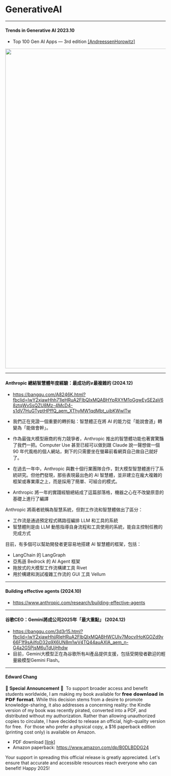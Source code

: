 # GenerativeAI


---
#### Trends in Generative AI 2023.10 
* Top 100 Gen AI Apps — 3rd edition [[AndreessenHorowitz]](https://a16z.com/100-gen-ai-apps-3/)

<img src="https://github.com/user-attachments/assets/52d17ca3-12c7-4374-8a27-2b7d920631b7" width=1000>

---
#### Anthropic 總結智慧體年度經驗：最成功的≠最複雜的 (2024.12)
* https://bangqu.com/A8246K.html?fbclid=IwY2xjawHhh71leHRuA2FlbQIxMQABHYpRXYM1oGgwEySE2aV68ztqWvSsQZU8Mz-4McD4-s1dV7HuGTyptHPffQ_aem_XThyMW1qdMbt_uibKWwlTw

* 我們正在見證一個重要的轉折點：智慧體正在將 AI 的能力從「能說會道」轉變為「能做會幹」。
* 作為最強大模型廠商的有力競爭者，Anthropic 推出的智慧體功能也著實驚豔了我們一把。Computer Use 甚至已經可以做到跟 Claude 說一聲想做一個 90 年代風格的個人網站，剩下的只需要坐在螢幕前看網頁自己做自己就好了。
* 在過去一年中，Anthropic 與數十個行業團隊合作，對大模型智慧體進行了系統研究。但他們發現，那些表現最出色的 AI 智慧體，並非建立在龐大複雜的框架或專業庫之上，而是採用了簡單、可組合的模式。
* Anthropic 將一年的實踐經驗總結成了這篇部落格，機器之心在不改變原意的基礎上進行了編譯

Anthropic 將兩者統稱為智慧系統，但對工作流和智慧體做出了區分：
* 工作流是通過預定程式碼路徑編排 LLM 和工具的系統
* 智慧體則是由 LLM 動態指導自身流程和工具使用的系統，能自主控制任務的完成方式

目前，有多個可以幫助開發者更容易地搭建 AI 智慧體的框架，包括：
* LangChain 的 LangGraph
* 亞馬遜 Bedrock 的 AI Agent 框架
* 拖放式的大模型工作流構建工具 Rivet
* 用於構建和測試複雜工作流的 GUI 工具 Vellum

---
#### Building effective agents (2024.10)
* https://www.anthropic.com/research/building-effective-agents

---
#### 谷歌CEO：Gemini將成公司2025年「最大重點」 (2024.12)
* https://bangqu.com/3d3r15.html?fbclid=IwY2xjawHhjjRleHRuA2FlbQIxMQABHWCUlv7MocvlHoKGOZd9v66F1f9sAiIfoD32q9X6UN8m1wV4TQ44auAXlA_aem_n-G4a2G5PjsM6uTdUjHhdw
* 目前，Gemini大模型正在為谷歌所有AI產品提供支援，包括受開發者歡迎的輕量級模型Gemini Flash。

---
#### Edward Chang
 
🎉 𝐒𝐩𝐞𝐜𝐢𝐚𝐥 𝐀𝐧𝐧𝐨𝐮𝐧𝐜𝐞𝐦𝐞𝐧𝐭 🎉
​
To support broader access and benefit students worldwide, I am making my book available for 𝗳𝗿𝗲𝗲 𝗱𝗼𝘄𝗻𝗹𝗼𝗮𝗱 𝗶𝗻 𝗣𝗗𝗙 𝗳𝗼𝗿𝗺𝗮𝘁. While this decision stems from a desire to promote knowledge-sharing, it also addresses a concerning reality: the Kindle version of my book was recently pirated, converted into a PDF, and distributed without my authorization. Rather than allowing unauthorized copies to circulate, I have decided to release an official, high-quality version for free.
​
For those who prefer a physical copy, a $16 paperback edition (printing cost only) is available on Amazon.
​
* PDF download [[link]](https://www.researchgate.net/publication/387541177_LLM_Collaborative_Intelligence_The_Path_to_Artificial_General_Intelligence)
* Amazon paperback: https://www.amazon.com/dp/B0DLBDDG24​

Your support in spreading this official release is greatly appreciated. Let's ensure that accurate and accessible resources reach everyone who can benefit!
Happy 2025!
